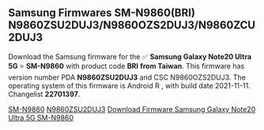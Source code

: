 <h2>Samsung Firmwares SM-N9860(BRI) N9860ZSU2DUJ3/N9860OZS2DUJ3/N9860ZCU2DUJ3</h2>
Download the Samsung firmware for the ✅ <strong>Samsung Galaxy Note20 Ultra 5G </strong> ⭐ <strong>SM-N9860</strong> with product code <strong>BRI</strong> <strong> from Taiwan</strong>. This firmware has version number PDA <strong>N9860ZSU2DUJ3</strong> and CSC N9860OZS2DUJ3. The operating system of this firmware is Android R , with build date 2021-11-11. Changelist <strong>22701397</strong>.


[SM-N9860](https://samfirm.shop/samsung/model/SM-N9860)
[N9860ZSU2DUJ3](https://samfirm.shop/samsung/pda/N9860ZSU2DUJ3)
[Download Firmware Samsung Galaxy Note20 Ultra 5G SM-N9860](https://samfirm.shop/samsung/firmware/473553)
